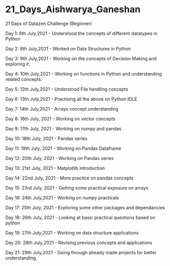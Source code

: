 # 21_Days_Aishwarya_Ganeshan
21 Days of Datazen Challenge (Beginner)

Day 1: 6th July,2021 - Understood the concepts of different datatypes in Python

Day 2: 8th July,2021 - Worked on Data Structures in Python

Day 3: 9th July,2021 - Working on the concepts of Decision Making and exploring it.

Day 4: 10th July,2021 - Working on functions in Python and understanding related concepts.

Day 5: 12th July,2021 -  Understood File handling concepts

Day 6: 13th July,2021 - Practising all the above on Python IDLE

Day 7: 14th July,2021 - Arrays concept understanding

Day 8: 16th July, 2021 - Working on vector concepts

Day 9: 17th July, 2021 - Working on numpy and pandas 

Day 10: 18th July, 2021 - Pandas series

Day 11: 19th July, 2021 - Working on Pandas Dataframe

Day 12: 20th July, 2021 - Working on Pandas series

Day 13: 21st July, 2021 - Matplotlib introduction

Day 14: 22nd July, 2021 - More practice on pandas concepts

Day 15: 23rd July, 2021 - Getting some practical exposure on arrays

Day 16: 24th July,2021 - Working on numpy practicals

Day 17: 25th July, 2021 - Exploring some other packages and dependancies

Day 18: 26th July, 2021 - Looking at basic practical questions based on python

Day 19: 27th July,2021 - Working on data structure applications

Day 20: 28th July,2021 - Revising previous concepts and applications

Day 21: 29th July,2021 - Going through already made projects for better understanding
